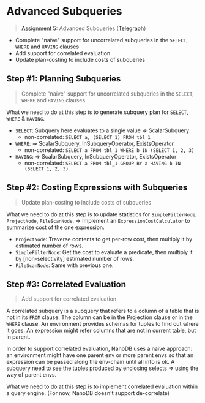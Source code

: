 # Advanced Subqueries

> [Assignment 5](http://courses.cms.caltech.edu/cs122/assignments/lab5.html):
> Advanced Subqueries
> ([Telegraph](https://telegra.ph/Assignment-5-Advanced-Subqueries-11-24))

* Complete "naïve" support for uncorrelated subqueries in the `SELECT`, `WHERE`
  and `HAVING` clauses
* Add support for correlated evaluation
* Update plan-costing to include costs of subqueries

## Step #1: Planning Subqueries

> Complete "naïve" support for uncorrelated subqueries in the `SELECT`, `WHERE`
> and `HAVING` clauses

What we need to do at this step is to generate subquery plan for `SELECT`,
`WHERE` & `HAVING`.

* `SELECT`: Subquery here evaluates to a single value => ScalarSubquery
  * non-correlated: `SELECT a, (SELECT 1) FROM tbl_1`
* `WHERE`: => ScalarSubquery, InSubqueryOperator, ExistsOperator
  * non-correlated: `SELECT a FROM tbl_1 WHERE b IN (SELECT 1, 2, 3)`
* `HAVING`: => ScalarSubquery, InSubqueryOperator, ExistsOperator
  * non-correlated: `SELECT a FROM tbl_1 GROUP BY a HAVING b IN (SELECT 1, 2, 3)`

## Step #2: Costing Expressions with Subqueries

> Update plan-costing to include costs of subqueries

What we need to do at this step is to update statistics for `SimpleFilterNode`,
`ProjectNode`, `FileScanNode`. => Implement an `ExpressionCostCalculator` to
summarize cost of the one expression.

* `ProjectNode`: Traverse contents to get per-row cost, then multiply it by
  estimated number of rows.
* `SimpleFilterNode`: Get the cost to evaluate a predicate, then multiply it by
  [non-selectivity] estimated number of rows.
* `FileScanNode`: Same with previous one.

## Step #3: Correlated Evaluation

> Add support for correlated evaluation

A correlated subquery is a subquery that refers to a column of a table that is
not in its `FROM` clause. The column can be in the Projection clause or in the
`WHERE` clause. An environment provides schemas for tuples to find out where it
goes. An expression might refer columns that are not in current table, but in
parent.

In order to support correlated evaluation, NanoDB uses a naive approach:
an environment might have one parent env or more parent envs so that an
expression can be passed along the env-chain until all info is ok. A subquery
need to see the tuples produced by enclosing selects => using the way of parent
envs.

What we need to do at this step is to implement correlated evaluation within a
query engine. (For now, NanoDB doesn't support de-correlate)
